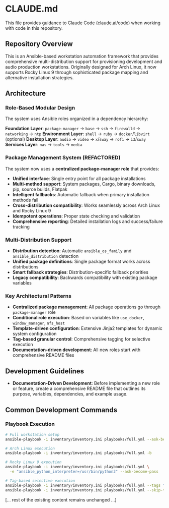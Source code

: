 # CLAUDE.md

This file provides guidance to Claude Code (claude.ai/code) when working with code in this repository.

## Repository Overview

This is an Ansible-based workstation automation framework that provides comprehensive multi-distribution support for provisioning development and audio production workstations. Originally designed for Arch Linux, it now supports Rocky Linux 9 through sophisticated package mapping and alternative installation strategies.

## Architecture

### Role-Based Modular Design
The system uses Ansible roles organized in a dependency hierarchy:

**Foundation Layer**: `package-manager` → `base` → `ssh` → `firewalld` → `networking` → `ntp`
**Environment Layer**: `shell` → `ruby` → `docker`/`libvirt` (optional)
**Desktop Layer**: `audio` → `video` → `x`/`sway` → `rofi` → `i3`/`sway`
**Services Layer**: `nas` → `tools` → `media`

### Package Management System (REFACTORED)
The system now uses a **centralized package-manager role** that provides:
- **Unified interface**: Single entry point for all package installations
- **Multi-method support**: System packages, Cargo, binary downloads, pip, source builds, Flatpak
- **Intelligent fallbacks**: Automatic fallback when primary installation methods fail
- **Cross-distribution compatibility**: Works seamlessly across Arch Linux and Rocky Linux 9
- **Idempotent operations**: Proper state checking and validation
- **Comprehensive reporting**: Detailed installation logs and success/failure tracking

### Multi-Distribution Support
- **Distribution detection**: Automatic `ansible_os_family` and `ansible_distribution` detection
- **Unified package definitions**: Single package format works across distributions
- **Smart fallback strategies**: Distribution-specific fallback priorities
- **Legacy compatibility**: Backwards compatibility with existing package variables

### Key Architectural Patterns
- **Centralized package management**: All package operations go through `package-manager` role
- **Conditional role execution**: Based on variables like `use_docker`, `window_manager`, `nfs_host`
- **Template-driven configuration**: Extensive Jinja2 templates for dynamic system configuration
- **Tag-based granular control**: Comprehensive tagging for selective execution
- **Documentation-driven development**: All new roles start with comprehensive README files

## Development Guidelines
- **Documentation-Driven Development**: Before implementing a new role or feature, create a comprehensive README file that outlines its purpose, variables, dependencies, and example usage.

## Common Development Commands

### Playbook Execution
```bash
# Full workstation setup
ansible-playbook -i inventory/inventory.ini playbooks/full.yml --ask-become-pass

# Arch Linux execution
ansible-playbook -i inventory/inventory.ini playbooks/full.yml -b

# Rocky Linux 9 execution  
ansible-playbook -i inventory/inventory.ini playbooks/full.yml \
  -e "ansible_python_interpreter=/usr/bin/python3" --ask-become-pass

# Tag-based selective execution
ansible-playbook -i inventory/inventory.ini playbooks/full.yml --tags "base,audio,shell"
ansible-playbook -i inventory/inventory.ini playbooks/full.yml --skip-tags "docker,libvirt"
```

[... rest of the existing content remains unchanged ...]